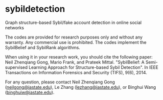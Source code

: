 # sybildetection
Graph structure-based Sybil/fake account detection in online social networks 

The codes are provided for research purposes only and without any warranty. Any commercial use is prohibited.
The codes implement the SybilBelief and SybilRank algorithms.

When using it in your research work, you should cite the following paper:
Neil Zhenqiang Gong, Mario Frank, and Prateek Mittal. "SybilBelief: A Semi-supervised Learning Approach for Structure-based Sybil Detection". In IEEE Transactions on Information Forensics and Security (TIFS), 9(6), 2014. 

For any question, please contact Neil Zhenqiang Gong (neilgong@iastate.edu), Le Zhang (lezhang@iastate.edu), or Binghui Wang (binghuiw@iastate.edu).
